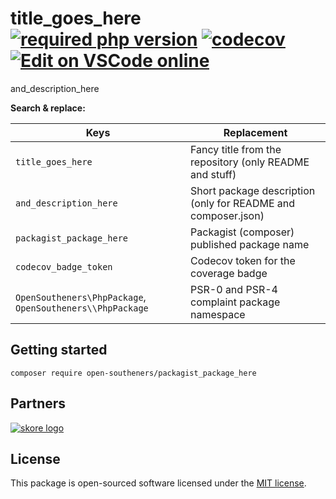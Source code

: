 title_goes_here [![required php version](https://img.shields.io/packagist/php-v/open-southeners/packagist_package_here)](https://www.php.net/supported-versions.php) [![codecov](https://codecov.io/gh/open-southeners/packagist_package_here/branch/main/graph/badge.svg?token=codecov_badge_token)](https://codecov.io/gh/open-southeners/packagist_package_here) [![Edit on VSCode online](https://img.shields.io/badge/vscode-edit%20online-blue?logo=visualstudiocode)](https://vscode.dev/github/open-southeners/packagist_package_here)
===

and_description_here

**Search & replace:**

| Keys                                                      | Replacement                                                   |
| --------------------------------------------------------- | ------------------------------------------------------------- |
| `title_goes_here`                                         | Fancy title from the repository (only README and stuff)       |
| `and_description_here`                                    | Short package description (only for README and composer.json) |
| `packagist_package_here`                                  | Packagist (composer) published package name                   |
| `codecov_badge_token`                                           | Codecov token for the coverage badge                          |
| `OpenSoutheners\PhpPackage`, `OpenSoutheners\\PhpPackage` | PSR-0 and PSR-4 complaint package namespace                   |

## Getting started

```
composer require open-southeners/packagist_package_here
```

## Partners

[![skore logo](https://github.com/open-southeners/partners/raw/main/logos/skore_logo.png)](https://getskore.com)

## License

This package is open-sourced software licensed under the [MIT license](https://opensource.org/licenses/MIT).